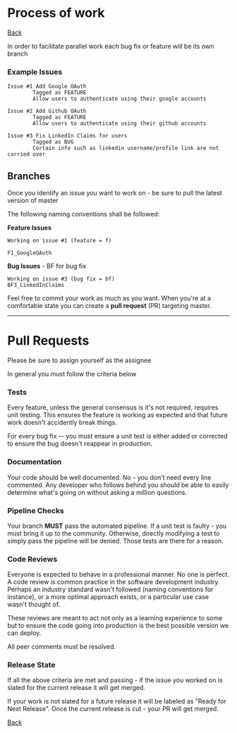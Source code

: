 # Process of work

[Back](../Readme.md)

In order to facilitate parallel work each bug fix or feature will be its own branch


### Example Issues

```
Issue #1 Add Google OAuth
        Tagged as FEATURE
        Allow users to authenticate using their google accounts

Issue #2 Add Github OAuth
        Tagged as FEATURE
        Allow users to authenticate using their github accounts
        
Issue #3 Fix LinkedIn Claims for users
        Tagged as BUG
        Certain info such as linkedin username/profile link are not carried over
```

## Branches
Once you identify an issue you want to work on - be sure to pull the latest version of master

The following naming conventions shall be followed:

**Feature Issues** 
```
Working on issue #1 (feature = f)

F1_GoogleOAuth
```

**Bug Issues** - BF for bug fix
```
Working on issue #3 (bug fix = bf)
BF3_LinkedInClaims
```

Feel free to commit your work as much as you want. When you're at a comfortable state
you can create a **pull request** (PR) targeting master.

-----

# Pull Requests
Please be sure to assign yourself as the assignee

In general you must follow the criteria below

### Tests
Every feature, unless the general consensus is it's not required, requires unit testing.
This ensures the feature is working as expected and that future work doesn't accidently break things.

For every bug fix -- you must ensure a unit test is either added or corrected to ensure the bug doesn't reappear in production.

### Documentation
Your code should be well documented. No - you don't need every line commented. Any developer who follows behind you should be able
to easily determine what's going on without asking a million questions.

### Pipeline Checks
Your branch **MUST** pass the automated pipeline. If a unit test is faulty - you must bring it up to the community. Otherwise,
directly modifying a test to simply pass the pipeline will be denied. Those tests are there for a reason.

### Code Reviews
Everyone is expected to behave in a professional manner. No one is perfect. A code review is common practice in the software development
industry. Perhaps an industry standard wasn't followed (naming conventions for instance), or 
a more optimal approach exists, or a particular use case wasn't thought of.  

These reviews are meant to act not only as a learning experience to some but to ensure the code going into
production is the best possible version we can deploy.

All peer comments must be resolved.

### Release State
If all the above criteria are met and passing - if the issue you worked on is slated for the current release
it will get merged.

If your work is not slated for a future release it will be labeled as "Ready for Next Release". Once the current
release is cut - your PR will get merged.

[Back](../Readme.md)